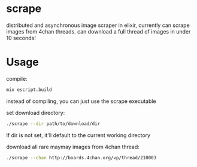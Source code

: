 # scrape
distributed and asynchronous image scraper in elixir, currently can scrape images from 4chan threads. can download a full thread of images in under 10 seconds!

# Usage
compile:
```bash
mix escript.build
````
instead of compiling, you can just use the scrape executable

set download directory:
```bash
./scrape --dir path/to/download/dir
```
If dir is not set, it'll default to the current working directory

download all rare maymay images from 4chan thread:
```bash
./scrape --chan http://boards.4chan.org/vp/thread/210003
```


